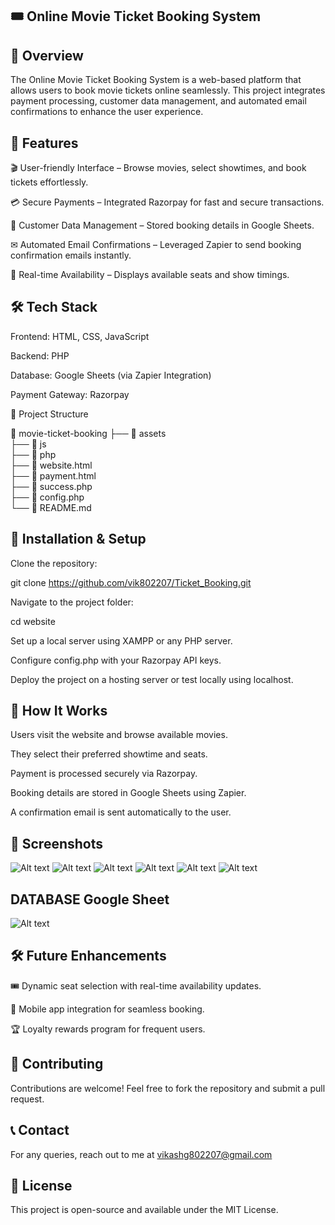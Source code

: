 ## 🎟️ Online Movie Ticket Booking System

## 📌 Overview

The Online Movie Ticket Booking System is a web-based platform that allows users to book movie tickets online seamlessly. This project integrates payment processing, customer data management, and automated email confirmations to enhance the user experience.

## 🚀 Features

🎬 User-friendly Interface – Browse movies, select showtimes, and book tickets effortlessly.

💳 Secure Payments – Integrated Razorpay for fast and secure transactions.

📝 Customer Data Management – Stored booking details in Google Sheets.

✉ Automated Email Confirmations – Leveraged Zapier to send booking confirmation emails instantly.

📅 Real-time Availability – Displays available seats and show timings.

## 🛠️ Tech Stack

Frontend: HTML, CSS, JavaScript

Backend: PHP

Database: Google Sheets (via Zapier Integration)

Payment Gateway: Razorpay

📂 Project Structure

📂 movie-ticket-booking
├── 📁 assets          
├── 📁 js               
├── 📁 php             
├── 📜 website.html       
├── 📜 payment.html    
├── 📜 success.php      
├── 📜 config.php   
└── 📜 README.md     

## 📌 Installation & Setup

Clone the repository:

git clone https://github.com/vik802207/Ticket_Booking.git

Navigate to the project folder:

cd website

Set up a local server using XAMPP or any PHP server.

Configure config.php with your Razorpay API keys.

Deploy the project on a hosting server or test locally using localhost.

## 🔧 How It Works

Users visit the website and browse available movies.

They select their preferred showtime and seats.

Payment is processed securely via Razorpay.

Booking details are stored in Google Sheets using Zapier.

A confirmation email is sent automatically to the user.

## 📸 Screenshots
![Alt text](https://github.com/vik802207/Ticket_Booking/blob/main/image/Screenshot%20(324).png?raw=true)
![Alt text](https://github.com/vik802207/Ticket_Booking/blob/main/image/Screenshot%20(325).png?raw=true)
![Alt text](https://github.com/vik802207/Ticket_Booking/blob/main/image/Screenshot%20(326).png?raw=true)
![Alt text](https://github.com/vik802207/Ticket_Booking/blob/main/image/Screenshot%20(328).png?raw=true)
![Alt text](https://github.com/vik802207/Ticket_Booking/blob/main/image/Screenshot%20(331).png?raw=true)
![Alt text](https://github.com/vik802207/Ticket_Booking/blob/main/image/Screenshot%20(332).png?raw=true)

## DATABASE Google Sheet

![Alt text](https://github.com/vik802207/Ticket_Booking/blob/main/image/Screenshot%20(333).png?raw=true)

## 🛠️ Future Enhancements

🎟 Dynamic seat selection with real-time availability updates.

📲 Mobile app integration for seamless booking.

🏆 Loyalty rewards program for frequent users.

## 🤝 Contributing

Contributions are welcome! Feel free to fork the repository and submit a pull request.

## 📞 Contact

For any queries, reach out to me at vikashg802207@gmail.com
## 📜 License

This project is open-source and available under the MIT License.


